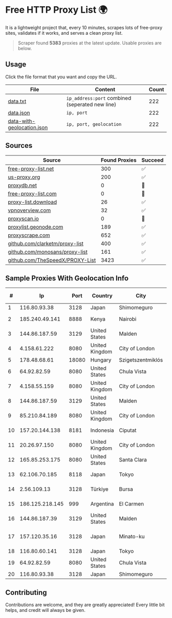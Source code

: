 
# Free HTTP Proxy List 🌍

It is a lightweight project that, every 10 minutes, scrapes lots of free-proxy sites, validates if it works, and serves a clean proxy list.


> Scraper found **5383** proxies at the latest update. Usable proxies are below.

## Usage

Click the file format that you want and copy the URL.


|File|Content|Count|
|----|-------|-----|
|[data.txt](https://raw.githubusercontent.com/themiralay/Proxy-List-World/master/data.txt)|`ip_address:port` combined (seperated new line)|222|
|[data.json](https://raw.githubusercontent.com/themiralay/Proxy-List-World/master/data.json)|`ip, port`|222|
|[data-with-geolocation.json](https://raw.githubusercontent.com/themiralay/Proxy-List-World/master/data-with-geolocation.json)|`ip, port, geolocation`|222|

## Sources

|Source|Found Proxies|Succeed|
|------|-------------|-------|
|[free-proxy-list.net](https://free-proxy-list.net)|300|✅|
|[us-proxy.org](https://www.us-proxy.org)|200|✅|
|[proxydb.net](http://proxydb.net)|0|🚫|
|[free-proxy-list.com](https://free-proxy-list.com/?page=&port=&type%5B%5D=http&type%5B%5D=https&up_time=0&search=Search)|0|🚫|
|[proxy-list.download](https://www.proxy-list.download/HTTP)|26|✅|
|[vpnoverview.com](https://vpnoverview.com/privacy/anonymous-browsing/free-proxy-servers)|32|✅|
|[proxyscan.io](https://www.proxyscan.io)|0|🚫|
|[proxylist.geonode.com](https://proxylist.geonode.com/api/proxy-list?limit=300&page=1&sort_by=lastChecked&sort_type=desc&protocols=http,https)|189|✅|
|[proxyscrape.com](https://api.proxyscrape.com/v2/?request=displayproxies&protocol=http&timeout=10000&country=all&ssl=all&anonymity=all)|652|✅|
|[github.com/clarketm/proxy-list](https://raw.githubusercontent.com/clarketm/proxy-list/master/proxy-list-raw.txt)|400|✅|
|[github.com/monosans/proxy-list](https://raw.githubusercontent.com/monosans/proxy-list/main/proxies/http.txt)|161|✅|
|[github.com/TheSpeedX/PROXY-List](https://raw.githubusercontent.com/TheSpeedX/PROXY-List/master/http.txt)|3423|✅|


## Sample Proxies With Geolocation Info

|#|Ip|Port|Country|City|Internet Service Provider|
|-|--|----|-------|----|-------------------------|
|1|116.80.93.38|3128|Japan|Shimomeguro|InfoSphere|
|2|185.240.49.141|8888|Kenya|Nairobi|Servercore Africa Ltd|
|3|144.86.187.59|3129|United States|Malden|Charles River Operation|
|4|4.158.61.222|8080|United Kingdom|City of London|Microsoft Corporation|
|5|178.48.68.61|18080|Hungary|Szigetszentmiklós|UPC|
|6|64.92.82.59|8080|United States|Chula Vista|Momentum Telecom, Inc.|
|7|4.158.55.159|8080|United Kingdom|City of London|Microsoft Corporation|
|8|144.86.187.59|3129|United States|Malden|Charles River Operation|
|9|85.210.84.189|8080|United Kingdom|City of London|Microsoft Corporation|
|10|157.20.144.138|8181|Indonesia|Ciputat|PT Lintas Network Solusi|
|11|20.26.97.150|8080|United Kingdom|City of London|Microsoft Corporation|
|12|165.85.253.175|8080|United States|Santa Clara|Google LLC|
|13|62.106.70.185|8118|Japan|Tokyo|xTom Japan Co., Ltd.|
|14|2.56.109.13|3128|Türkiye|Bursa|Pembe Gul Isguzar Karagoz|
|15|186.125.218.145|999|Argentina|El Carmen|Telecom Argentina S.A.|
|16|144.86.187.39|3129|United States|Malden|Charles River Operation|
|17|157.120.35.16|3128|Japan|Minato-ku|NTT PC Communications, Inc.|
|18|116.80.60.141|3128|Japan|Tokyo|InfoSphere|
|19|64.92.82.59|8080|United States|Chula Vista|Momentum Telecom, Inc.|
|20|116.80.93.38|3128|Japan|Shimomeguro|InfoSphere|



## Contributing

Contributions are welcome, and they are greatly appreciated! Every
little bit helps, and credit will always be given.

